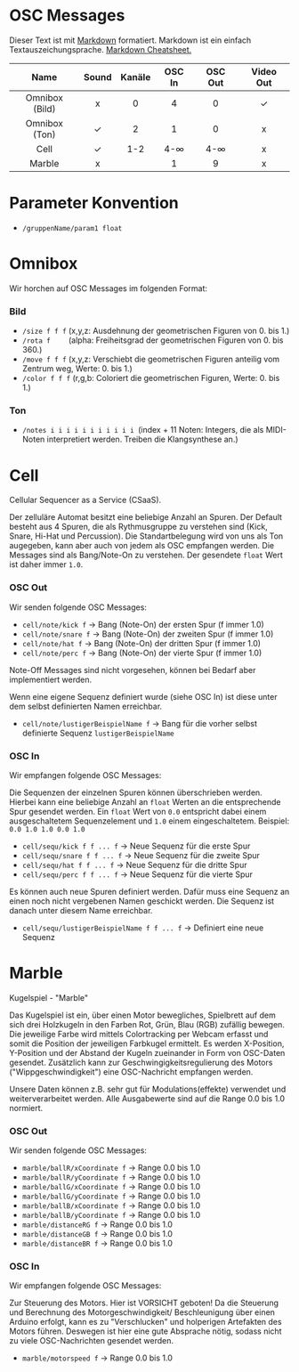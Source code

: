 OSC Messages
============

Dieser Text ist mit [Markdown](https://de.wikipedia.org/wiki/Markdown) formatiert.
Markdown ist ein einfach Textauszeichungsprache.
[Markdown Cheatsheet.](https://github.com/adam-p/markdown-here/wiki/Markdown-Cheatsheet)


|      Name      | Sound | Kanäle | OSC In | OSC Out | Video Out |
|:--------------:|:-----:|:------:|:------:|:-------:|:---------:|
| Omnibox (Bild) |   x   |   0    |   4    |    0    |     ✓     |
| Omnibox (Ton)  |   ✓   |   2    |   1    |    0    |     x     |
|      Cell      |   ✓   |  1-2   |  4-∞   |   4-∞   |     x     |
|     Marble     |   x   |        |   1    |    9    |     x     |



Parameter Konvention
====================

 * `/gruppenName/param1 float`


Omnibox
=======

Wir horchen auf OSC Messages im folgenden Format:

### Bild

 * `/size f f f`     (x,y,z: Ausdehnung der geometrischen Figuren von 0. bis 1.)
 * `/rota f    `     (alpha: Freiheitsgrad der geometrischen Figuren von 0. bis 360.)
 * `/move f f f`     (x,y,z: Verschiebt die geometrischen Figuren anteilig vom Zentrum weg, Werte: 0. bis 1.)
 * `/color f f f`    (r,g,b: Coloriert die geometrischen Figuren, Werte: 0. bis 1.)

### Ton

 * `/notes i i i i i i i i i i i `(index + 11 Noten: Integers, die als MIDI-Noten interpretiert werden. Treiben die Klangsynthese an.)



Cell
====

Cellular Sequencer as a Service (CSaaS).

Der zelluläre Automat besitzt eine beliebige Anzahl an Spuren.
Der Default besteht aus 4 Spuren, die als Rythmusgruppe zu verstehen sind (Kick, Snare, Hi-Hat und Percussion).
Die Standartbelegung wird von uns als Ton augegeben, kann aber auch von jedem als OSC empfangen werden.
Die Messages sind als Bang/Note-On zu verstehen.
Der gesendete `float` Wert ist daher immer `1.0`.

### OSC Out

Wir senden folgende OSC Messages:

 * `cell/note/kick f` -> Bang (Note-On) der ersten Spur (f immer 1.0)
 * `cell/note/snare f` -> Bang (Note-On) der zweiten Spur (f immer 1.0)
 * `cell/note/hat f` -> Bang (Note-On) der dritten Spur (f immer 1.0)
 * `cell/note/perc f` -> Bang (Note-On) der vierte Spur (f immer 1.0)

Note-Off Messages sind nicht vorgesehen, können bei Bedarf aber implementiert werden.

Wenn eine eigene Sequenz definiert wurde (siehe OSC In) ist diese unter dem selbst definierten Namen erreichbar.

 * `cell/note/lustigerBeispielName f` -> Bang für die vorher selbst definierte Sequenz `lustigerBeispielName`

### OSC In

Wir empfangen folgende OSC Messages:

Die Sequenzen der einzelnen Spuren können überschrieben werden.
Hierbei kann eine beliebige Anzahl an `float` Werten an die entsprechende Spur gesendet werden.
Ein `float` Wert von `0.0` entspricht dabei einem ausgeschaltetem Sequenzelement und `1.0` einem eingeschaltetem.
Beispiel: `0.0 1.0 1.0 0.0 1.0`

 * `cell/sequ/kick f f ... f` -> Neue Sequenz für die erste Spur
 * `cell/sequ/snare f f ... f` -> Neue Sequenz für die zweite Spur
 * `cell/sequ/hat f f ... f` -> Neue Sequenz für die dritte Spur
 * `cell/sequ/perc f f ... f` -> Neue Sequenz für die vierte Spur

Es können auch neue Spuren definiert werden. Dafür muss eine Sequenz an einen noch nicht vergebenen Namen geschickt werden.
Die Sequenz ist danach unter diesem Name erreichbar.

 * `cell/sequ/lustigerBeispielName f f ... f` -> Definiert eine neue Sequenz

Marble
======

Kugelspiel - "Marble"

Das Kugelspiel ist ein, über einen Motor bewegliches, Spielbrett auf dem sich drei Holzkugeln in den Farben Rot, Grün, Blau (RGB) zufällig bewegen. Die jeweilige Farbe wird mittels Colortracking per Webcam erfasst und somit die Position der jeweiligen Farbkugel ermittelt. Es werden X-Position, Y-Position und der Abstand der Kugeln zueinander in Form von OSC-Daten gesendet. Zusätzlich kann zur Geschwingigkeitsregulierung des Motors ("Wippgeschwindigkeit") eine OSC-Nachricht empfangen werden.

Unsere Daten können z.B. sehr gut für Modulations(effekte) verwendet und weiterverarbeitet werden. Alle Ausgabewerte sind auf die Range 0.0 bis 1.0 normiert.

### OSC Out

Wir senden folgende OSC Messages:

 * `marble/ballR/xCoordinate f` -> Range 0.0 bis 1.0
 * `marble/ballR/yCoordinate f` -> Range 0.0 bis 1.0
 * `marble/ballG/xCoordinate f` -> Range 0.0 bis 1.0
 * `marble/ballG/yCoordinate f` -> Range 0.0 bis 1.0
 * `marble/ballB/xCoordinate f` -> Range 0.0 bis 1.0
 * `marble/ballB/yCoordinate f` -> Range 0.0 bis 1.0
 * `marble/distanceRG f` -> Range 0.0 bis 1.0
 * `marble/distanceGB f` -> Range 0.0 bis 1.0
 * `marble/distanceBR f` -> Range 0.0 bis 1.0 

### OSC In

Wir empfangen folgende OSC Messages:

Zur Steuerung des Motors. Hier ist VORSICHT geboten! Da die Steuerung und Berechnung des Motorgeschwindigkeit/ Beschleunigung über einen Arduino erfolgt, kann es zu "Verschlucken" und holperigen Artefakten des Motors führen. Deswegen ist hier eine gute Absprache nötig, sodass nicht zu viele OSC-Nachrichten gesendet werden.

 * `marble/motorspeed f` -> Range 0.0 bis 1.0

